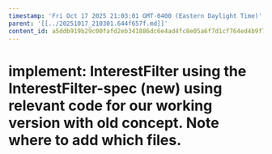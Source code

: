 ```yaml
---
timestamp: 'Fri Oct 17 2025 21:03:01 GMT-0400 (Eastern Daylight Time)'
parent: '[[../20251017_210301.644f657f.md]]'
content_id: a5ddb919b29c00fafd2eb341886dc6e4ad4fc8e05a6f7d1cf764ed4b9f7ce05d
---
```


# implement: InterestFilter using the InterestFilter-spec (new) using relevant code for our working version with old concept. Note where to add which files.
